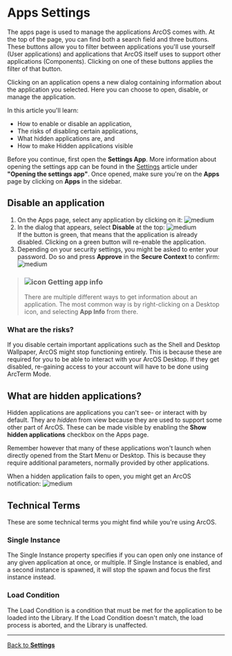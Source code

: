 # Apps Settings

The apps page is used to manage the applications ArcOS comes with. At the top of the page, you can find both a search field and three buttons. These buttons allow you to filter between applications you'll use yourself (User applications) and applications that ArcOS itself uses to support other applications (Components). Clicking on one of these buttons applies the filter of that button.

Clicking on an application opens a new dialog containing information about the application you selected. Here you can choose to open, disable, or manage the application.

In this article you'll learn:

- How to enable or disable an application,
- The risks of disabling certain applications,
- What hidden applications are, and
- How to make Hidden applications visible

Before you continue, first open the **Settings App**. More information about opening the settings app can be found in the [Settings](@client/help/Settings.md) article under **"Opening the settings app"**. Once opened, make sure you're on the **Apps** page by clicking on **Apps** in the sidebar.

## Disable an application

1. On the Apps page, select any application by clicking on it:
   ![medium](@client/help/assets/settings-apps-select.png)
2. In the dialog that appears, select **Disable** at the top:
   ![medium](@client/help/assets/settings-apps-disable-button.png)
   <br/>
   If the button is green, that means that the application is already disabled. Clicking on a green button will re-enable the application.
3. Depending on your security settings, you might be asked to enter your password. Do so and press **Approve** in the **Secure Context** to confirm:
   ![medium](@client/help/assets/settings-apps-disable-secure-context.png)

> ### ![icon](#AppInfoIcon) **Getting app info**
>
> There are multiple different ways to get information about an application. The most common way is by right-clicking on a Desktop icon, and selecting **App Info** from there.

### What are the risks?

If you disable certain important applications such as the Shell and Desktop Wallpaper, ArcOS might stop functioning entirely. This is because these are required for you to be able to interact with your ArcOS Desktop. If they get disabled, re-gaining access to your account will have to be done using ArcTerm Mode.

## What are hidden applications?

Hidden applications are applications you can't see- or interact with by default. They are _hidden_ from view because they are used to support some other part of ArcOS. These can be made visible by enabling the **Show hidden applications** checkbox on the Apps page.

Remember however that many of these applications won't launch when directly opened from the Start Menu or Desktop. This is because they require additional parameters, normally provided by other applications.

When a hidden application fails to open, you might get an ArcOS notification:
![medium](@client/help/assets/settings-apps-failed-to-open.png)

## Technical Terms

These are some technical terms you might find while you're using ArcOS.

### Single Instance

The Single Instance property specifies if you can open only one instance of
any given application at once, or multiple. If Single Instance is enabled, and a
second instance is spawned, it will stop the spawn and focus the first instance instead.

### Load Condition

The Load Condition is a condition that must be met for the application to be
loaded into the Library. If the Load Condition doesn't match, the load process is
aborted, and the Library is unaffected.

---

[Back to **Settings**](@client/help/Settings.md)
